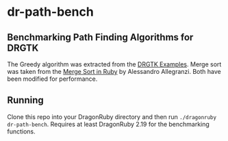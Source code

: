 # dr-path-bench

## Benchmarking Path Finding Algorithms for DRGTK

The Greedy algorithm was extracted from the [DRGTK Examples](http://docs.dragonruby.org/#----path-finding-algorithms---heuristic-with-walls---main-rb). Merge sort was taken from the [Merge Sort in Ruby](https://medium.com/@allegranzia/merge-sort-in-ruby-102b750af287) by Alessandro Allegranzi. Both have been modified for performance.

## Running

Clone this repo into your DragonRuby directory and then run `./dragonruby dr-path-bench`. Requires at least DragonRuby 2.19 for the benchmarking functions.

